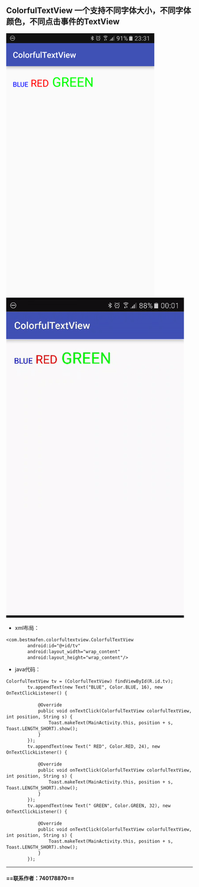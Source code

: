 ## ColorfulTextView 一个支持不同字体大小，不同字体颜色，不同点击事件的TextView
![效果](https://github.com/BestMafen/ColorfulTextView/blob/master/p.png?raw=true)
![效果](https://github.com/BestMafen/ColorfulTextView/blob/master/v.gif?raw=true)

- xml布局：

```
<com.bestmafen.colorfultextview.ColorfulTextView
        android:id="@+id/tv"
        android:layout_width="wrap_content"
        android:layout_height="wrap_content"/>
```

- java代码：

```
ColorfulTextView tv = (ColorfulTextView) findViewById(R.id.tv);
        tv.appendText(new Text("BLUE", Color.BLUE, 16), new OnTextClickListener() {

            @Override
            public void onTextClick(ColorfulTextView colorfulTextView, int position, String s) {
                Toast.makeText(MainActivity.this, position + s, Toast.LENGTH_SHORT).show();
            }
        });
        tv.appendText(new Text(" RED", Color.RED, 24), new OnTextClickListener() {

            @Override
            public void onTextClick(ColorfulTextView colorfulTextView, int position, String s) {
                Toast.makeText(MainActivity.this, position + s, Toast.LENGTH_SHORT).show();
            }
        });
        tv.appendText(new Text(" GREEN", Color.GREEN, 32), new OnTextClickListener() {

            @Override
            public void onTextClick(ColorfulTextView colorfulTextView, int position, String s) {
                Toast.makeText(MainActivity.this, position + s, Toast.LENGTH_SHORT).show();
            }
        });
```
---
#### ==联系作者：740178870==
